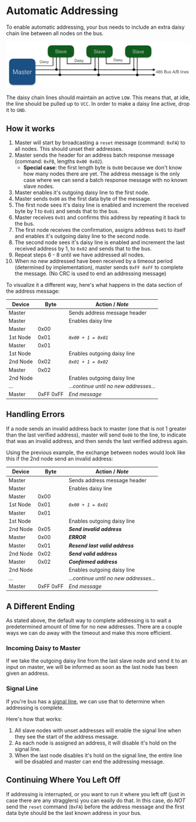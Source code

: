 # Automatic Addressing

To enable automatic addressing, your bus needs to include an extra daisy chain
line between all nodes on the bus.

![RS485 with Daisy](../images/rs485-daisy.png?raw=true)

The daisy chain lines should maintain an active `LOW`. This means that, at idle, the
line should be pulled up to `VCC`. In order to make a daisy line active, drop it to 
`GND`.

## How it works

 1. Master will start by broadcasting a `reset` message (command: `0xFA`) to all nodes. This should unset their addresses.
 2. Master sends the header for an address batch response message (command: `0xFB`, lengths `0x00 0x02`).
    * **Special case**: the first length byte is `0x00` because we don't know how many nodes there are yet. The address message is the only case where we can send a batch response message with no known slave nodes. 
 3. Master enables it's outgoing daisy line to the first node.
 4. Master sends `0x00` as the first data byte of the message.
 5. The first node sees it's daisy line is enabled and increment the received byte by 1 to `0x01` and sends that to the bus.
 6. Master receives `0x01` and confirms this address by repeating it back to the bus.
 7. The first node receives the confirmation, assigns address `0x01` to itself and enables it's outgoing daisy line to the second node.
 8. The second node sees it's daisy line is enabled and increment the last received address by 1, to `0x02` and sends that to the bus.
 9. Repeat steps 6 - 8 until we have addressed all nodes.
 10. When no new addressed have been received by a timeout period (determined by implementation), master sends `0xFF 0xFF` to complete the message. (No CRC is used to end an addressing message)

To visualize it a different way, here's what happens in the data section of the address message:

| Device   | Byte      | Action / _Note_                         | 
|----------|-----------|-----------------------------------------|
| Master   |           | Sends address message header            |
| Master   |           | Enables daisy line                      |
| Master   | 0x00      |                                         |
| 1st Node | 0x01      | _`0x00 + 1 = 0x01`_                     |
| Master   | 0x01      |                                         |
| 1st Node |           | Enables outgoing daisy line             |
| 2nd Node | 0x02      | _`0x01 + 1 = 0x02`_                     |
| Master   | 0x02      |                                         |
| 2nd Node |           | Enables outgoing daisy line             | 
| ...      |           | _...continue until no new addresses..._ |
| Master   | 0xFF 0xFF | _End message_                           |

## Handling Errors

If a node sends an invalid address back to master (one that is not 1 greater than the last verified address),
master will send `0x00` to the line, to indicate that was an invalid address, and then sends the last
verified address again.

Using the previous example, the exchange between nodes would look like this if the 2nd node
send an invalid address:

| Device   | Byte      | Action / _Note_                         | 
|----------|-----------|-----------------------------------------|
| Master   |           | Sends address message header            |
| Master   |           | Enables daisy line                      |
| Master   | 0x00      |                                         |
| 1st Node | 0x01      | _`0x00 + 1 = 0x01`_                     |
| Master   | 0x01      |                                         |
| 1st Node |           | Enables outgoing daisy line             |
| 2nd Node | 0x05      | **_Send invalid address_**              |
| Master   | 0x00      | **_ERROR_**                             |
| Master   | 0x01      | **_Resend last valid address_**         |
| 2nd Node | 0x02      | **_Send valid address_**                |
| Master   | 0x02      | **_Confirmed address_**                 |
| 2nd Node |           | Enables outgoing daisy line             | 
| ...      |           | _...continue until no new addresses..._ |
| Master   | 0xFF 0xFF | _End message_                           |

## A Different Ending

As stated above, the default way to complete addressing is to wait a predetermined amount of time
for no new addresses. There are a couple ways we can do away with the timeout and make this more 
efficient.

### Incoming Daisy to Master

If we take the outgoing daisy line from the last slave node and send it to an input on master, 
we will be informed as soon as the last node has been given an address.

### Signal Line

If you're bus has a [signal line](../docs/overview.md#signal-line), we can use that to determine when
addressing is complete. 

Here's how that works:

 1. All slave nodes with unset addresses will enable the signal line when they see the start of the address message.
 2. As each node is assigned an address, it will disable it's hold on the signal line.
 3. When the last node disables it's hold on the signal line, the entire line will be disabled and master can end the addressing message.

## Continuing Where You Left Off 

If addressing is interrupted, or you want to run it where you left off (just in case there are any
stragglers) you can easily do that. In this case, do _NOT_ send the `reset` command (`0xFA`) before 
the address message and the first data byte should be the last known address in your bus.
